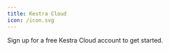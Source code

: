 ```yaml
---
title: Kestra Cloud
icon: /icon.svg
---
```


Sign up for a free Kestra Cloud account to get started.
